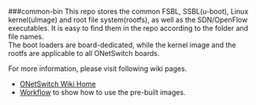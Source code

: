 ###common-bin
This repo stores the common FSBL, SSBL(u-boot), Linux kernel(uImage) and root file system(rootfs), as well as the SDN/OpenFlow executables. It is easy to find them in the repo according to the folder and file names.  
The boot loaders are board-dedicated, while the kernel image and the rootfs are applicable to all ONetSwitch boards.  

For more information, please visit following wiki pages.
* [ONetSwitch Wiki Home](https://github.com/meshsr/wiki/wiki)  
* [Workflow](https://github.com/MeshSr/wiki/wiki/Guide-Workflow) to show how to use the pre-built images.
